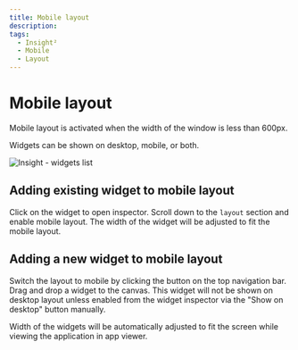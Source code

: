 ```yaml
---
title: Mobile layout
description: 
tags:
  - Insight²
  - Mobile
  - Layout
---
```


# Mobile layout

Mobile layout is activated when the width of the window is less than 600px.


Widgets can be shown on desktop, mobile, or both.




![Insight - widgets list](/_images/insight2/tutorial/mobile-layout/mobile-layout.gif)



## Adding existing widget to mobile layout
Click on the widget to open inspector. Scroll down to the `layout` section and enable mobile layout. The width of the widget will be adjusted to fit the mobile layout.

## Adding a new widget to mobile layout
Switch the layout to mobile by clicking the button on the top navigation bar. Drag and drop a widget to the canvas. This widget will not be shown on desktop layout unless enabled from the widget inspector via the "Show on desktop" button manually.


Width of the widgets will be automatically adjusted to fit the screen while viewing the application in app viewer.

